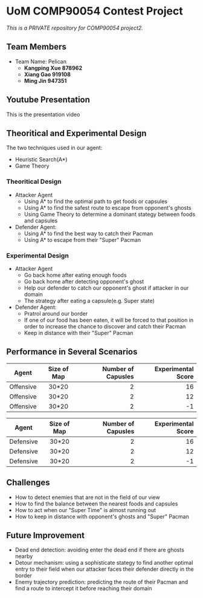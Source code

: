 # UoM COMP90054 Contest Project

*This is a PRIVATE repository for COMP90054 project2.*

## Team Members
+ Team Name: Pelican
  + **Kangping Xue 878962**
  + **Xiang Gao 919108**
  + **Ming Jin 947351**
## Youtube Presentation
This is the presentation video
## Theoritical and Experimental Design
The two techniques used in our agent:
+ Heuristic Search(A*)
+ Game Theory
### Theoritical Design
+ Attacker Agent
  + Using A* to find the optimal path to get foods or capsules
  + Using A* to find the safest route to escape from opponent's ghosts
  + Using Game Theory to determine a dominant stategy between foods and capsules
+ Defender Agent:
  + Using A* to find the best way to catch their Pacman
  + Using A* to escape from their "Super" Pacman
### Experimental Design
+ Attacker Agent
  + Go back home after eating enough foods
  + Go back home after detecting opponent's ghost
  + Help our defender to catch our opponent's ghost if attacker in our domain
  + The strategy after eating a capsule(e.g. Super state)
+ Defender Agent:
  + Pratrol around our border
  + If one of our food has been eaten, it will be forced to that position in order to increase the chance to discover and catch their Pacman
  + Keep in distance with their "Super" Pacman
## Performance in Several Scenarios
| Agent         | Size of Map   | Number of Capusles  | Experimental Score|
| ------------- |:-------------:| -------------------:|------------------:|
| Offensive     | 30*20         | 2                   | 16                |
| Offensive     | 30*20         | 2                   | 12                |
| Offensive     | 30*20         | 2                   | -1                |

| Agent         | Size of Map   | Number of Capusles  | Experimental Score|
| ------------- |:-------------:| -------------------:|------------------:|
| Defensive     | 30*20         | 2                   | 16                |
| Defensive     | 30*20         | 2                   | 12                |
| Defensive     | 30*20         | 2                   | -1                |
## Challenges
+ How to detect enemies that are not in the field of our view
+ How to find the balance between the nearest foods and capsules
+ How to act when our "Super Time" is almost running out
+ How to keep in distance with opponent's ghosts and "Super" Pacman
## Future Improvement
+ Dead end detection: avoiding enter the dead end if there are ghosts nearby
+ Detour mechanism: using a sophisticate stategy to find another optimal entry to their field when our attacker faces their defender directly in the border
+ Enemy trajectory prediction: predicting the route of their Pacman and find a route to intercept it before reaching their domain
